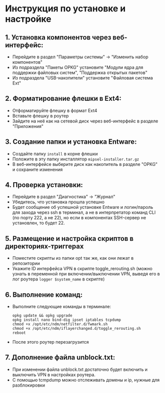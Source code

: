 # Инструкция по установке и настройке

## 1. Установка компонентов через веб-интерфейс:

   - Перейдите в раздел "Параметры системы" -> "Изменить набор компонентов"
   - Из подраздела "Пакеты OPKG" установите "Модули ядра для поддержки файловых систем", "Поддержка открытых пакетов"
   - Из подраздела "USB-накопители" установите "Файловая система Ext"

## 2. Форматирование флешки в Ext4:

   - Отформатируйте флешку в формат Ext4
   - Вставьте флешку в роутер
   - Зайдите на неё как на сетевой диск через веб-интерфейс в разделе "Приложения"

## 3. Создание папки и установка Entware:

   - Создайте папку `install` в корне флешки
   - Положите в эту папку инсталлятор `mipsel-installer.tar.gz`
   - В веб-интерфейсе выберите диск как накопитель в разделе "OPKG" и сохраните изменения

## 4. Проверка установки:

   - Перейдите в раздел "Диагностика" -> "Журнал"
   - Убедитесь, что установка прошла успешно
   - Будет сообщение об успешной установке Entware и логин/пароль для захода через ssh в терминал, а не в интерпретатор команд CLI (по порту 222, а не 22), но если в компонентах SSH-сервер не установлен, то будет 22.

## 5. Размещение и настройка скриптов в директориях-триггерах

   - Поместите скрипты из папки opt так же, как они лежат в репозитории
   - Укажите ID интерфейса VPN в скрипте toggle_rerouting.sh (можно узнать в переменной при включении/выключении VPN, выведя его в лог роутера `logger $system_name` в скрипте)

## 6. Выполнение команд:

   - Выполните следующие команды в терминале:
     ```
     opkg update && opkg upgrade
     opkg install nano bind-dig ipset iptables tcpdump
     chmod +x /opt/etc/ndm/netfilter.d/fwmark.sh
     chmod +x /opt/etc/ndm/iflayerchanged.d/toggle_rerouting.sh
     reboot
     ```
   - После этого роутер перезагрузится

## 7. Дополнение файла unblock.txt:

   - При изменении файла unblock.txt достаточно будет включить и выключить VPN в настройках роутера.
   - С помощью tcmpdump можно отслеживать домены и ip, нужные для разблокировки
